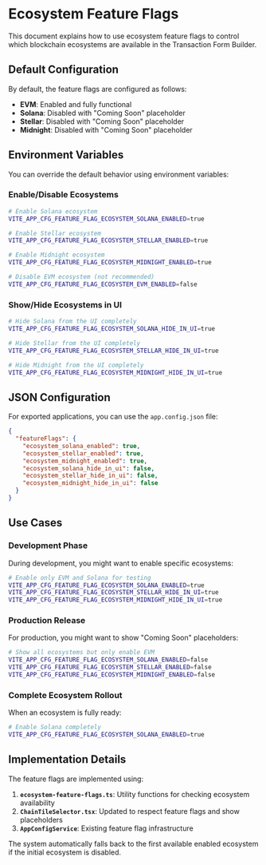 # Ecosystem Feature Flags

This document explains how to use ecosystem feature flags to control which blockchain ecosystems are available in the Transaction Form Builder.

## Default Configuration

By default, the feature flags are configured as follows:

- **EVM**: Enabled and fully functional
- **Solana**: Disabled with "Coming Soon" placeholder
- **Stellar**: Disabled with "Coming Soon" placeholder
- **Midnight**: Disabled with "Coming Soon" placeholder

## Environment Variables

You can override the default behavior using environment variables:

### Enable/Disable Ecosystems

```bash
# Enable Solana ecosystem
VITE_APP_CFG_FEATURE_FLAG_ECOSYSTEM_SOLANA_ENABLED=true

# Enable Stellar ecosystem
VITE_APP_CFG_FEATURE_FLAG_ECOSYSTEM_STELLAR_ENABLED=true

# Enable Midnight ecosystem
VITE_APP_CFG_FEATURE_FLAG_ECOSYSTEM_MIDNIGHT_ENABLED=true

# Disable EVM ecosystem (not recommended)
VITE_APP_CFG_FEATURE_FLAG_ECOSYSTEM_EVM_ENABLED=false
```

### Show/Hide Ecosystems in UI

```bash
# Hide Solana from the UI completely
VITE_APP_CFG_FEATURE_FLAG_ECOSYSTEM_SOLANA_HIDE_IN_UI=true

# Hide Stellar from the UI completely
VITE_APP_CFG_FEATURE_FLAG_ECOSYSTEM_STELLAR_HIDE_IN_UI=true

# Hide Midnight from the UI completely
VITE_APP_CFG_FEATURE_FLAG_ECOSYSTEM_MIDNIGHT_HIDE_IN_UI=true
```

## JSON Configuration

For exported applications, you can use the `app.config.json` file:

```json
{
  "featureFlags": {
    "ecosystem_solana_enabled": true,
    "ecosystem_stellar_enabled": true,
    "ecosystem_midnight_enabled": true,
    "ecosystem_solana_hide_in_ui": false,
    "ecosystem_stellar_hide_in_ui": false,
    "ecosystem_midnight_hide_in_ui": false
  }
}
```

## Use Cases

### Development Phase

During development, you might want to enable specific ecosystems:

```bash
# Enable only EVM and Solana for testing
VITE_APP_CFG_FEATURE_FLAG_ECOSYSTEM_SOLANA_ENABLED=true
VITE_APP_CFG_FEATURE_FLAG_ECOSYSTEM_STELLAR_HIDE_IN_UI=true
VITE_APP_CFG_FEATURE_FLAG_ECOSYSTEM_MIDNIGHT_HIDE_IN_UI=true
```

### Production Release

For production, you might want to show "Coming Soon" placeholders:

```bash
# Show all ecosystems but only enable EVM
VITE_APP_CFG_FEATURE_FLAG_ECOSYSTEM_SOLANA_ENABLED=false
VITE_APP_CFG_FEATURE_FLAG_ECOSYSTEM_STELLAR_ENABLED=false
VITE_APP_CFG_FEATURE_FLAG_ECOSYSTEM_MIDNIGHT_ENABLED=false
```

### Complete Ecosystem Rollout

When an ecosystem is fully ready:

```bash
# Enable Solana completely
VITE_APP_CFG_FEATURE_FLAG_ECOSYSTEM_SOLANA_ENABLED=true
```

## Implementation Details

The feature flags are implemented using:

1. **`ecosystem-feature-flags.ts`**: Utility functions for checking ecosystem availability
2. **`ChainTileSelector.tsx`**: Updated to respect feature flags and show placeholders
3. **`AppConfigService`**: Existing feature flag infrastructure

The system automatically falls back to the first available enabled ecosystem if the initial ecosystem is disabled.
